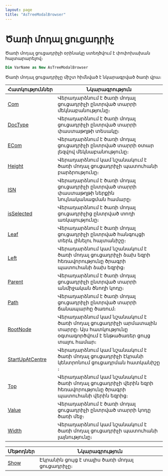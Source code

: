 ```yaml
---
layout: page
title: "AsTreeModalBrowser"
---
```


# Ծառի մոդալ ցուցադրիչ 
Ծառի մոդալ ցուցադրիչի օրինակը ստեղծվում է փոփոխախան հայտարարելով։

``` vb
Dim VarName as New AsTreeModalBrowser 
```

Ծառի մոդալ ցուցադրիչը միշտ հիմնված է նկարագրված ծառի վրա։ 

|Հատկություններ|Նկարագրություն|
|--|--|
|[Com](AsTreeModalBrowser/Com.html) | Վերադարձնում է ծառի մոդալ ցուցադրիչի ընտրված տարրի մեկնաբանությունը։|
|[DocType](AsTreeModalBrowser/DocType.html) | Վերադարձնում է ծառի մոդալ ցուցադրիչի ընտրված տարրի փաստաթղթի տեսակը։|
|[ECom](AsTreeModalBrowser/ECom.html)| Վերադարձնում է ծառի մոդալ ցուցադրիչի ընտրված տարրի օտար լեզվով մեկնաբանությունը։|
|[Height](AsTreeModalBrowser/Height.html)|Վերադարձնում կամ նշանակում է ծառի մոդալ ցուցադրիչի պատուհանի բարձրությունը։|
|[ISN](AsTreeModalBrowser/ISN.html) |Վերադարձնում է ծառի մոդալ ցուցադրիչի ընտրված տարրի փաստաթղթի ներքին նույնականացման համարը։|
|[isSelected](AsTreeModalBrowser/isSelected.html)| Վերադարձնում է ծառի մոդալ ցուցադրիչից ընտրված տողի առկայությունը։|
|[Leaf](AsTreeModalBrowser/Leaf.html)|Վերադարձնում է ծառի մոդալ ցուցադրիչի ընտրված հանգույցի տերև լինելու հայտանիշը։|
|[Left](AsTreeModalBrowser/Left.html)|Վերադարձնում կամ նշանակում է ծառի մոդալ ցուցադրիչի ձախ եզրի հեռավորությունը ծրագրի պատուհանի ձախ եզրից։|
|[Parent](AsTreeModalBrowser/Parent.html)|Վերադարձնում է ծառի մոդալ ցուցադրիչի ընտրված տարրի անմիջական ծնողի կոդը։|
|[Path](AsTreeModalBrowser/Path.html)|Վերադարձնում է ծառի մոդալ ցուցադրիչի ընտրված տարրի ճանապարհը ծառում։|
|[RootNode](AsTreeModalBrowser/RootNode.html)|Վերադարձնում կամ նշանակում է ծառի մոդալ ցուցադրիչի արմատային տարրը։ Այս հատկությունը օգտագործվում է ենթածառեր ցույց տալու համար։|
|[StartUpAtCentre](AsTreeModalBrowser/StartUpAtCentre.html)|Վերադարձնում կամ նշանակում է ծառի մոդալ ցուցադրիչի էկրանի կենտրոնում ցուցադրման հատկանիշը ։|
|[Top](AsTreeModalBrowser/Top.html)| Վերադարձնում կամ նշանակում է ծառի մոդալ ցուցադրիչի վերին եզրի հեռավորությունը ծրագրի պատուհանի վերին եզրից։|
|[Value](AsTreeModalBrowser/Value.html)|Վերադարձնում է  ծառի մոդալ ցուցադրիչի ընտրված տարրի կոդը ծառի մեջ։|
|[Width](AsTreeModalBrowser/Width.html)|Վերադարձնում կամ նշանակում է ծառի մոդալ ցուցադրիչի պատուհանի լայնությունը։|

|Մեթոդներ|Նկարագրություն|
|--|--|
|[Show](AsTreeModalBrowser/Show.html)| Էկրանին ցույց է տալիս ծառի մոդալ ցուցադրիչը։|